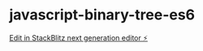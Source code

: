 # javascript-binary-tree-es6

[Edit in StackBlitz next generation editor ⚡️](https://stackblitz.com/~/github.com/DominikStyp/javascript-binary-tree-es6)